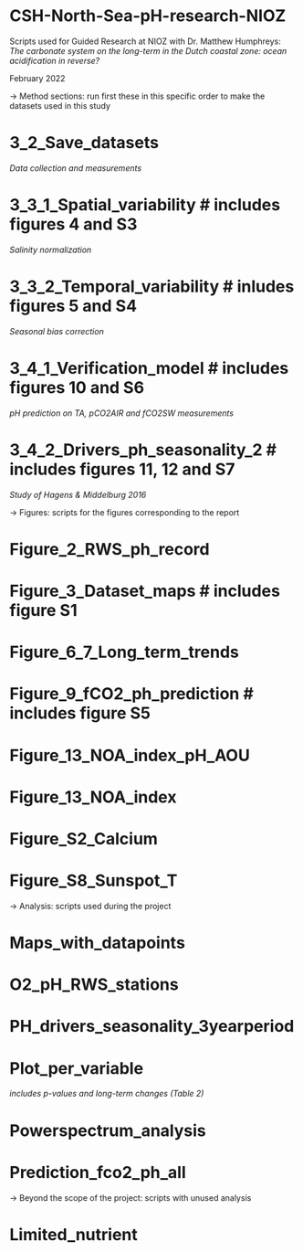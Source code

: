 # CSH-North-Sea-pH-research-NIOZ
 
Scripts used for Guided Research at NIOZ with Dr. Matthew Humphreys:
*The carbonate system on the long-term in the Dutch coastal zone: ocean acidification in reverse?*

February 2022

-> Method sections: run first these in this specific order to make the datasets used in this study

# 3_2_Save_datasets
*Data collection and measurements*

# 3_3_1_Spatial_variability # includes figures 4 and S3 
*Salinity normalization*

# 3_3_2_Temporal_variability # inludes figures 5 and S4
*Seasonal bias correction*

# 3_4_1_Verification_model # includes figures 10 and S6
*pH prediction on TA, pCO2AIR and fCO2SW measurements*

# 3_4_2_Drivers_ph_seasonality_2 # includes figures 11, 12 and S7
*Study of Hagens & Middelburg 2016*

-> Figures: scripts for the figures corresponding to the report

# Figure_2_RWS_ph_record

# Figure_3_Dataset_maps # includes figure S1

# Figure_6_7_Long_term_trends

# Figure_9_fCO2_ph_prediction # includes figure S5

# Figure_13_NOA_index_pH_AOU 

# Figure_13_NOA_index 

# Figure_S2_Calcium

# Figure_S8_Sunspot_T

-> Analysis: scripts used during the project

# Maps_with_datapoints

# O2_pH_RWS_stations

# PH_drivers_seasonality_3yearperiod

# Plot_per_variable 
*includes p-values and long-term changes (Table 2)*

# Powerspectrum_analysis

# Prediction_fco2_ph_all

-> Beyond the scope of the project: scripts with unused analysis 

# Limited_nutrient
